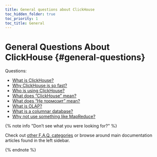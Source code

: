 ```yaml
---
title: General questions about ClickHouse
toc_hidden_folder: true
toc_priority: 1
toc_title: General
---
```


# General Questions About ClickHouse {#general-questions}

Questions:

-   [What is ClickHouse?](../../index.md#what-is-clickhouse)
-   [Why ClickHouse is so fast?](../../faq/general/why-clickhouse-is-so-fast.md)
-   [Who is using ClickHouse?](../../faq/general/who-is-using-clickhouse.md)
-   [What does “ClickHouse” mean?](../../faq/general/dbms-naming.md)
-   [What does “Не тормозит” mean?](../../faq/general/ne-tormozit.md)
-   [What is OLAP?](../../faq/general/olap.md)
-   [What is a columnar database?](../../faq/general/columnar-database.md)
-   [Why not use something like MapReduce?](../../faq/general/mapreduce.md)

{% note info "Don’t see what you were looking for?" %}

Check out [other F.A.Q. categories](../../faq/index.md) or browse around main documentation articles found in the left sidebar.

{% endnote %}



